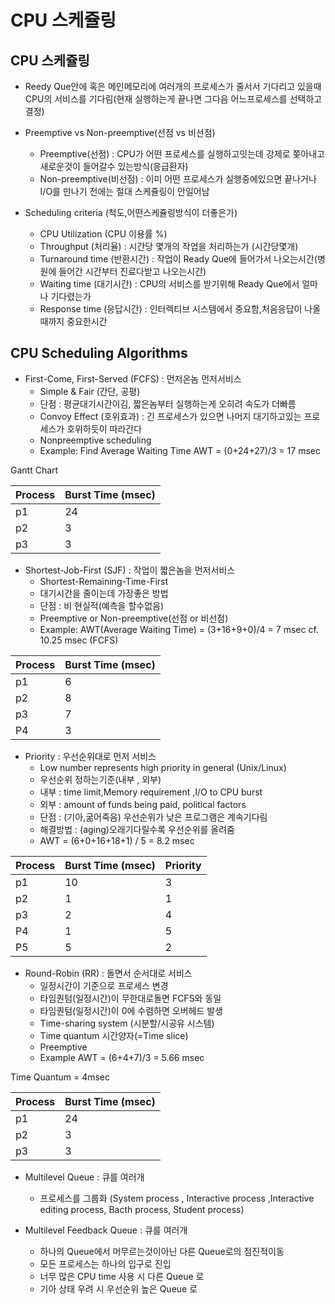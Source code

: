 # CPU 스케쥴링

## CPU 스케쥴링
- Reedy Que안에 혹은 메인메모리에 여러개의 프로세스가 줄서서 기다리고 있을때 CPU의 서비스를 기다림(현재 실행하는게 끝나면 그다음 어느프로세스를 선택하고 결정)

+ Preemptive vs Non-preemptive(선점 vs 비선점)
    - Preemptive(선점) : CPU가 어떤 프로세스를 실행하고잇는데 강제로 쫒아내고 새로운것이 들어갈수 있는방식(응급환자)
    - Non-preemptive(비선점) : 이미 어떤 프로세스가 실행중에있으면 끝나거나 I/O를 만나기 전에는 절대 스케쥴링이 안일어남

+ Scheduling criteria (척도,어떤스케쥴링방식이 더좋은가)
    - CPU Utilization (CPU 이용률 %) 
    - Throughput (처리율) : 시간당 몇개의 작업을 처리하는가 (시간당몇개)
    - Turnaround time (반환시간) : 작업이 Ready Que에 들어가서 나오는시간(병원에 들어간 시간부터 진료다받고 나오는시간) 
    - Waiting time (대기시간) : CPU의 서비스를 받기위해  Ready Que에서 얼마나 기다렸는가
    - Response time (응답시간) : 인터렉티브 시스템에서 중요함,처음응답이 나올때까지 중요한시간

## CPU Scheduling Algorithms

+ First-Come, First-Served (FCFS) : 먼저온놈 먼저서비스
    - Simple & Fair (간단, 공평)
    - 단점 : 평균대기시간이김, 짧은놈부터 실행하는게 오히려 속도가 더빠름    
    - Convoy Effect (호위효과) : 긴 프로세스가 있으면 나머지 대기하고있는 프로세스가 호위하듯이 따라간다
    - Nonpreemptive scheduling
    - Example: Find Average Waiting Time
        AWT = (0+24+27)/3 = 17 msec

Gantt Chart 

|Process|Burst Time (msec)|
|----|-----|        
|p1|24|
|p2|3|
|p3|3|


+ Shortest-Job-First (SJF) : 작업이 짧은놈을 먼저서비스
    - Shortest-Remaining-Time-First
    - 대기시간을 줄이는데 가장좋은 방법
    - 단점 : 비 현실적(예측을 할수없음)
    - Preemptive or Non-preemptive(선점 or 비선점)
    - Example: AWT(Average Waiting Time) = (3+16+9+0)/4 = 7 msec
            cf. 10.25 msec (FCFS)

|Process|Burst Time (msec)|
|----|-----|        
|p1|6|
|p2|8|
|p3|7|
|P4|3|



+ Priority : 우선순위대로 먼저 서비스
    - Low number represents high priority in general (Unix/Linux)
    - 우선순위 정하는기준(내부 , 외부)
    - 내부 : time limit,Memory requirement ,I/O to CPU burst
    - 외부 : amount of funds being paid, political factors
    - 단점 : (기아,굶어죽음) 우선순위가 낮은 프로그램은 계속기다림
    - 해결방법 : (aging)오래기다릴수록 우선순위를 올려줌
    - AWT = (6+0+16+18+1) / 5 = 8.2 msec 

|Process|Burst Time (msec)|Priority|
|----|-----|-----|        
|p1|10|3|
|p2|1|1|
|p3|2|4|
|P4|1|5|
|P5|5|2|


+ Round-Robin (RR) : 돌면서 순서대로 서비스
    - 일정시간이 기준으로 프로세스 변경 
    - 타임퀀텀(일정시간)이 무한대로돌면 FCFS와 동일
    - 타임퀀텀(일정시간)이 0에 수렴하면 오버헤드 발생
    - Time-sharing system (시분할/시공유 시스템)
    - Time quantum 시간양자(=Time slice)
    - Preemptive
    - Example AWT = (6+4+7)/3 = 5.66 msec
    
Time Quantum = 4msec

|Process|Burst Time (msec)|
|----|-----|        
|p1|24|
|p2|3|
|p3|3|

+ Multilevel Queue : 큐를 여러개
    - 프로세스를 그룹화
    (System process , Interactive process ,Interactive editing process, Bacth process, Student process)

+ Multilevel Feedback Queue : 큐를 여러개
    - 하나의 Queue에서 머무르는것이아닌 다른 Queue로의 점진적이동
    - 모든 프로세스는 하나의 입구로 진입
    - 너무 많은 CPU time 사용 시 다른 Queue 로
    - 기아 상태 우려 시 우선순위 높은 Queue 로
    